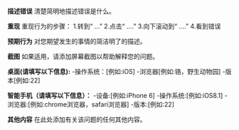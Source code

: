 **描述错误**
清楚简明地描述错误是什么。

**重现**
重现行为的步骤：
1.转到“ ...”
2.点击“ ....”
3.向下滚动到“ ....”
4.看到错误

**预期行为**
对您期望发生的事情的简洁明了的描述。

**截图**
如果适用，请添加屏幕截图以帮助解释您的问题。

**桌面(请填写以下信息):**
 -操作系统：[例如:iOS]
 -浏览器[例如:铬，野生动物园]
 -版本[例如:22]

**智能手机（请填写以下信息）：**
 -设备:[例如:iPhone 6]
 -操作系统:[例如:iOS8.1]
 -浏览器:[例如:chrome浏览器，safari浏览器]
 -版本:[例如:22]

**其他内容**
在此处添加有关该问题的任何其他内容。